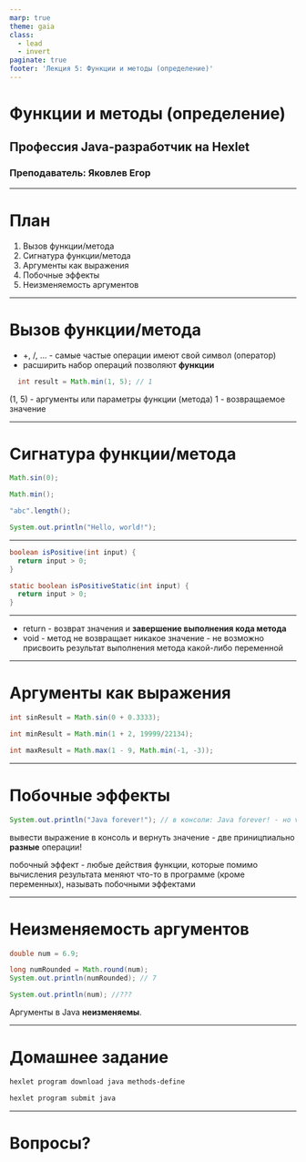 ```yaml
---
marp: true
theme: gaia
class:
  - lead
  - invert
paginate: true
footer: 'Лекция 5: Функции и методы (определение)'
---
```


# Функции и методы (определение)
## Профессия Java-разработчик на Hexlet
### Преподаватель: Яковлев Егор
<!-- _color: white -->
<!-- _color: white -->

---
# План

1. Вызов функции/метода
2. Сигнатура функции/метода
3. Аргументы как выражения
4. Побочные эффекты
5. Неизменяемость аргументов

---

# Вызов функции/метода

* +, /, ... - самые частые операции имеют свой символ (оператор)
* расширить набор операций позволяют **функции**
```java
  int result = Math.min(1, 5); // 1
```

(1, 5) - аргументы или параметры функции (метода)
1 - возвращаемое значение

---

# Сигнатура функции/метода

```java
Math.sin(0);

Math.min();

"abc".length();

System.out.println("Hello, world!");
```


---
```java
boolean isPositive(int input) {
  return input > 0; 
}

static boolean isPositiveStatic(int input) {
  return input > 0; 
}
```

---

* return - возврат значения и **завершение выполнения кода метода**
* void - метод не возвращает никакое значение - не возможно присвоить результат выполнения метода какой-либо переменной

---

# Аргументы как выражения

```java
int sinResult = Math.sin(0 + 0.3333);

int minResult = Math.min(1 + 2, 19999/22134);

int maxResult = Math.max(1 - 9, Math.min(-1, -3));

```
---
# Побочные эффекты

```java
System.out.println("Java forever!"); // в консоли: Java forever! - но void
```
вывести выражение в консоль и вернуть значение - две приницпиально **разные** операции!

побочный эффект - любые действия функции, которые помимо вычисления результата меняют что-то в программе (кроме переменных), называть побочными эффектами

---

# Неизменяемость аргументов

```java
double num = 6.9;

long numRounded = Math.round(num);
System.out.println(numRounded); // 7

System.out.println(num); //???
```

Аргументы в Java **неизменяемы**.

---   

# Домашнее задание

```bash
hexlet program download java methods-define

hexlet program submit java
```

---
# Вопросы?
